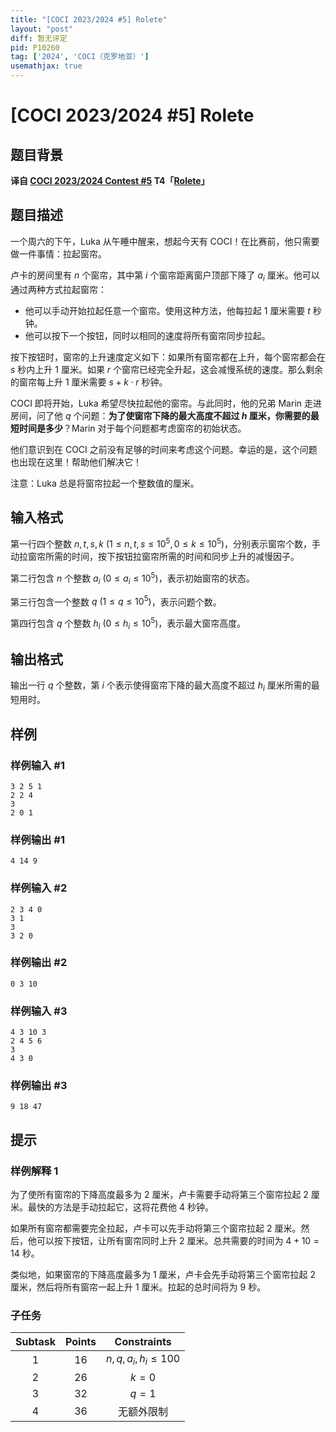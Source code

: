 ```yaml
---
title: "[COCI 2023/2024 #5] Rolete"
layout: "post"
diff: 暂无评定
pid: P10260
tag: ['2024', 'COCI（克罗地亚）']
usemathjax: true
---
```


# [COCI 2023/2024 #5] Rolete
## 题目背景

**译自 [COCI 2023/2024 Contest #5](https://hsin.hr/coci/archive/2023_2024) T4「[Rolete](https://hsin.hr/coci/archive/2023_2024/contest5_tasks.pdf)」**
## 题目描述

一个周六的下午，Luka 从午睡中醒来，想起今天有 COCI！在比赛前，他只需要做一件事情：拉起窗帘。

卢卡的房间里有 $n$ 个窗帘，其中第 $i$ 个窗帘距离窗户顶部下降了 $a_i$ 厘米。他可以通过两种方式拉起窗帘：

- 他可以手动开始拉起任意一个窗帘。使用这种方法，他每拉起 $1$ 厘米需要 $t$ 秒钟。
- 他可以按下一个按钮，同时以相同的速度将所有窗帘同步拉起。

按下按钮时，窗帘的上升速度定义如下：如果所有窗帘都在上升，每个窗帘都会在 $s$ 秒内上升 $1$ 厘米。如果 $r$ 个窗帘已经完全升起，这会减慢系统的速度。那么剩余的窗帘每上升 $1$ 厘米需要 $s + k \cdot r$ 秒钟。

COCI 即将开始，Luka 希望尽快拉起他的窗帘。与此同时，他的兄弟 Marin 走进房间，问了他 $q$ 个问题：**为了使窗帘下降的最大高度不超过 $h$ 厘米，你需要的最短时间是多少**？Marin 对于每个问题都考虑窗帘的初始状态。

他们意识到在 COCI 之前没有足够的时间来考虑这个问题。幸运的是，这个问题也出现在这里！帮助他们解决它！

注意：Luka 总是将窗帘拉起一个整数值的厘米。
## 输入格式

第一行四个整数 $n,t,s,k\ (1\le n,t,s\le 10^5,0\le k\le 10^5)$，分别表示窗帘个数，手动拉窗帘所需的时间，按下按钮拉窗帘所需的时间和同步上升的减慢因子。

第二行包含 $n$ 个整数 $a_i\ (0\le a_i\le 10^5)$，表示初始窗帘的状态。

第三行包含一个整数 $q\ (1\le q\le 10^5)$，表示问题个数。

第四行包含 $q$ 个整数 $h_i\ (0\le h_i\le 10^5)$，表示最大窗帘高度。
## 输出格式

输出一行 $q$ 个整数，第 $i$ 个表示使得窗帘下降的最大高度不超过 $h_i$ 厘米所需的最短用时。
## 样例

### 样例输入 #1
```
3 2 5 1
2 2 4
3
2 0 1

```
### 样例输出 #1
```
4 14 9

```
### 样例输入 #2
```
2 3 4 0
3 1
3
3 2 0

```
### 样例输出 #2
```
0 3 10

```
### 样例输入 #3
```
4 3 10 3
2 4 5 6
3
4 3 0

```
### 样例输出 #3
```
9 18 47

```
## 提示

### 样例解释 1

为了使所有窗帘的下降高度最多为 $2$ 厘米，卢卡需要手动将第三个窗帘拉起 $2$ 厘米。最快的方法是手动拉起它，这将花费他 $4$ 秒钟。

如果所有窗帘都需要完全拉起，卢卡可以先手动将第三个窗帘拉起 $2$ 厘米。然后，他可以按下按钮，让所有窗帘同时上升 $2$ 厘米。总共需要的时间为 $4 + 10 = 14$ 秒。

类似地，如果窗帘的下降高度最多为 $1$ 厘米，卢卡会先手动将第三个窗帘拉起 $2$ 厘米，然后将所有窗帘一起上升 $1$ 厘米。拉起的总时间将为 $9$ 秒。

### 子任务

| Subtask | Points | Constraints |
| :--: | :--: | :--: |
| 1 | 16 | $n,q,a_i,h_i\le 100$ |
| 2 | 26 | $k=0$ |
| 3 | 32 | $q=1$ |
| 4 | 36 | 无额外限制 |
